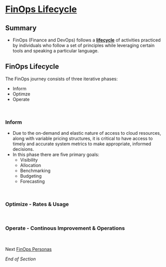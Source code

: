 # [FinOps Lifecycle](https://www.finops.org/framework/phases/)

## Summary
* FinOps (Finance and DevOps) follows a [**lifecycle**](https://www.mindmeister.com/2757653146/02-finops-lifecycle-ioo) of activities practiced by individuals who follow a set of principles while leveraging certain tools and speaking a particular language.

## FinOps Lifecycle 
The FinOps journey consists of three iterative phases: 
* Inform
* Optimze
* Operate
<br>

### Inform 
* Due to the on-demand and elastic nature of access to cloud resources, along with variable pricing structures, it is critical to have access to timely and accurate system metrics to make appropriate, informed decisions. 
* In this phase there are five primary goals:
    * Visibility
    * Allocation
    * Benchmarking
    * Budgeting
    * Forecasting
<br>

### Optimize - Rates & Usage
<br>

### Operate - Continous Improvement & Operations
<br>

Next [FinOps Personas](https://github.com/jamesbuckett/finops-certified-practitioner/blob/main/03-finops-persona.md)
<br>

*End of Section*
